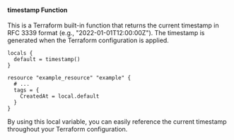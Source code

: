 #### timestamp Function

This is a Terraform built-in function that returns the current timestamp in RFC 3339 format (e.g., "2022-01-01T12:00:00Z"). The timestamp is generated when the Terraform configuration is applied.

```
locals {
  default = timestamp()
}

resource "example_resource" "example" {
  # ...
  tags = {
    CreatedAt = local.default
  }
}
```
By using this local variable, you can easily reference the current timestamp throughout your Terraform configuration.
